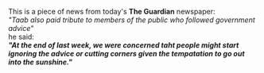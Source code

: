 This is a piece of news from today's **The Guardian** newspaper:  
_"Taab also paid tribute to members of the public who followed government advice"_  
he said:  
_**"At the end of last week, we were concerned taht people might start ignoring the advice or cutting corners given the tempatation to go out into the sunshine."**_  

